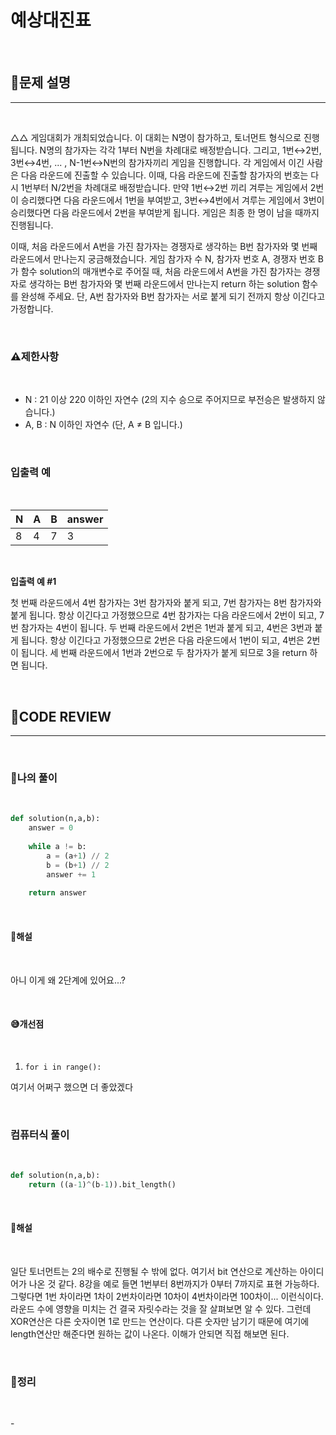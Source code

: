 # 예상대진표

<br/>

## **📝문제 설명**
***

<br/>

△△ 게임대회가 개최되었습니다. 이 대회는 N명이 참가하고, 토너먼트 형식으로 진행됩니다. N명의 참가자는 각각 1부터 N번을 차례대로 배정받습니다. 그리고, 1번↔2번, 3번↔4번, ... , N-1번↔N번의 참가자끼리 게임을 진행합니다. 각 게임에서 이긴 사람은 다음 라운드에 진출할 수 있습니다. 이때, 다음 라운드에 진출할 참가자의 번호는 다시 1번부터 N/2번을 차례대로 배정받습니다. 만약 1번↔2번 끼리 겨루는 게임에서 2번이 승리했다면 다음 라운드에서 1번을 부여받고, 3번↔4번에서 겨루는 게임에서 3번이 승리했다면 다음 라운드에서 2번을 부여받게 됩니다. 게임은 최종 한 명이 남을 때까지 진행됩니다.

이때, 처음 라운드에서 A번을 가진 참가자는 경쟁자로 생각하는 B번 참가자와 몇 번째 라운드에서 만나는지 궁금해졌습니다. 게임 참가자 수 N, 참가자 번호 A, 경쟁자 번호 B가 함수 solution의 매개변수로 주어질 때, 처음 라운드에서 A번을 가진 참가자는 경쟁자로 생각하는 B번 참가자와 몇 번째 라운드에서 만나는지 return 하는 solution 함수를 완성해 주세요. 단, A번 참가자와 B번 참가자는 서로 붙게 되기 전까지 항상 이긴다고 가정합니다.

<br/>

### **⚠제한사항**

<br/>

- N : 21 이상 220 이하인 자연수 (2의 지수 승으로 주어지므로 부전승은 발생하지 않습니다.)
- A, B : N 이하인 자연수 (단, A ≠ B 입니다.)

<br/>

### **입출력 예**

<br/>

N	| A |	B |	answer
--|---|---|-------
8 |	4 |	7 |	3

<br/>

**입출력 예 #1**

첫 번째 라운드에서 4번 참가자는 3번 참가자와 붙게 되고, 7번 참가자는 8번 참가자와 붙게 됩니다. 항상 이긴다고 가정했으므로 4번 참가자는 다음 라운드에서 2번이 되고, 7번 참가자는 4번이 됩니다. 두 번째 라운드에서 2번은 1번과 붙게 되고, 4번은 3번과 붙게 됩니다. 항상 이긴다고 가정했으므로 2번은 다음 라운드에서 1번이 되고, 4번은 2번이 됩니다. 세 번째 라운드에서 1번과 2번으로 두 참가자가 붙게 되므로 3을 return 하면 됩니다.

<br/>

## **🧐CODE REVIEW**
***

<br/>

### **🧾나의 풀이**

<br/>

```python
def solution(n,a,b):
    answer = 0
    
    while a != b:
        a = (a+1) // 2
        b = (b+1) // 2
        answer += 1
    
    return answer
```

<br/>

#### **📝해설**

<br/>

아니 이게 왜 2단계에 있어요...?

<br/>

#### **😅개선점**

<br/>

1. `for i in range():` 

여기서 어쩌구 했으면 더 좋았겠다

<br/>

### **컴퓨터식 풀이**

<br/>

```python
def solution(n,a,b):
    return ((a-1)^(b-1)).bit_length()
```

<br/>

#### **📝해설**

<br/>

일단 토너먼트는 2의 배수로 진행될 수 밖에 없다. 여기서 bit 연산으로 계산하는 아이디어가 나온 것 같다. 8강을 예로 들면 1번부터 8번까지가 0부터 7까지로 표현 가능하다. 그렇다면 1번 차이라면 1차이 2번차이라면 10차이 4번차이라면 100차이... 이런식이다. 라운드 수에 영향을 미치는 건 결국 자릿수라는 것을 잘 살펴보면 알 수 있다. 그런데 XOR연산은 다른 숫자이면 1로 만드는 연산이다. 다른 숫자만 남기기 때문에 여기에 length연산만 해준다면 원하는 값이 나온다. 이해가 안되면 직접 해보면 된다.

<br/>

### **🔖정리**

<br/>

\-

<br/>
